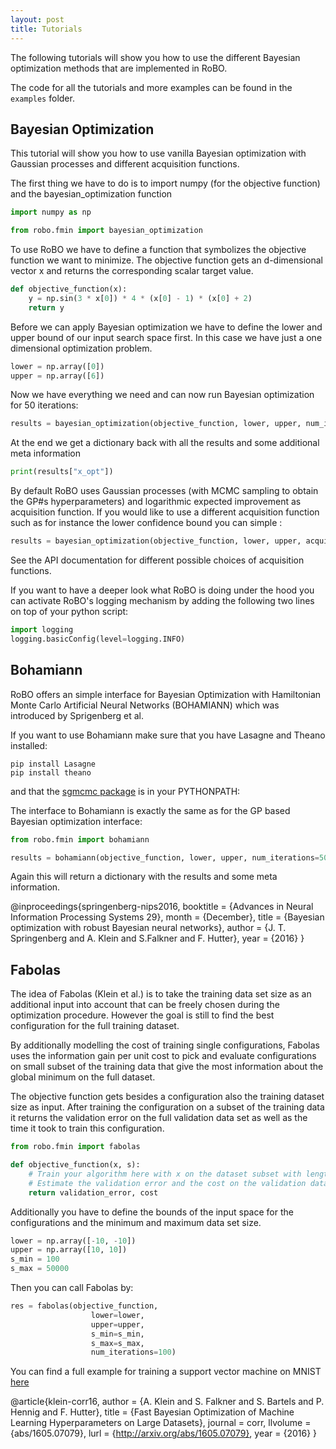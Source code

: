 ```yaml
---
layout: post
title: Tutorials
---
```


The following tutorials will show you how to use the different Bayesian optimization methods
that are implemented in RoBO.

The code for all the tutorials and more examples can be found in the ``examples`` folder.


## Bayesian Optimization

This tutorial will show you how to use vanilla Bayesian optimization with Gaussian processes and
different acquisition functions.

The first thing we have to do is to import numpy (for the objective function) and
the bayesian_optimization function

```python
import numpy as np

from robo.fmin import bayesian_optimization
```

To use RoBO we have to define a function that symbolizes the objective function we want to minimize.
The objective function gets an d-dimensional vector x and returns the corresponding scalar target value.

```python
def objective_function(x):
    y = np.sin(3 * x[0]) * 4 * (x[0] - 1) * (x[0] + 2)
    return y
```

Before we can apply Bayesian optimization we have to define the lower and upper bound of our input
search space first.
In this case we have just a one dimensional optimization problem.

```python
lower = np.array([0])
upper = np.array([6])
```

Now we have everything we need and can now run Bayesian optimization for 50 iterations:

```python
results = bayesian_optimization(objective_function, lower, upper, num_iterations=50)
```

At the end we get a dictionary back with all the results and some additional meta information

```python
print(results["x_opt"])
```

By default RoBO uses Gaussian processes (with MCMC sampling to obtain the GP#s hyperparameters) and logarithmic
expected improvement as acquisition function.
If you would like to use a different acquisition function such as for instance the lower confidence bound
you can simple :

```python
results = bayesian_optimization(objective_function, lower, upper, acquisition_func='lcb')
```

See the API documentation for different possible choices of acquisition functions.

If you want to have a deeper look what RoBO is doing under the hood you can activate RoBO's logging
mechanism by adding the following two lines on top of your python script:

```python
import logging
logging.basicConfig(level=logging.INFO)
```

## Bohamiann

RoBO offers an simple interface for Bayesian Optimization with Hamiltonian Monte Carlo Artificial Neural Networks
(BOHAMIANN) which was introduced by Sprigenberg et al.

If you want to use Bohamiann make sure that you have Lasagne and Theano installed:

    pip install Lasagne
    pip install theano


and that the [sgmcmc package](<https://github.com/stokasto/sgmcmc>) is in your PYTHONPATH:

The interface to Bohamiann is exactly the same as for the GP based Bayesian optimization interface:

```python
from robo.fmin import bohamiann

results = bohamiann(objective_function, lower, upper, num_iterations=50)
```

Again this will return a dictionary with the results and some meta information.

@inproceedings{springenberg-nips2016,
       booktitle = {Advances in Neural Information Processing Systems 29},
       month = {December},
       title = {Bayesian optimization with robust Bayesian neural networks},
       author = {J. T. Springenberg and A. Klein and S.Falkner and F. Hutter},
       year = {2016}
}


## Fabolas

The idea of Fabolas (Klein et al.) is to take the training data set size as an additional input into account that
can be freely chosen during the optimization procedure. However the goal is still to find
the best configuration for the full training dataset.

By additionally modelling the cost of training single configurations, Fabolas uses the information gain per unit
cost to pick and evaluate configurations on small subset of the training data that give the most information
about the global minimum on the full dataset.

The objective function gets besides a configuration also the training dataset size as input. After training
the configuration on a subset of the training data it returns the validation error on the full
validation data set as well as the time it took to train this configuration.

```python
from robo.fmin import fabolas

def objective_function(x, s):
    # Train your algorithm here with x on the dataset subset with length s
    # Estimate the validation error and the cost on the validation data set
    return validation_error, cost
```

Additionally you have to define the bounds of the input space for the configurations and the minimum and
maximum data set size.

```python
lower = np.array([-10, -10])
upper = np.array([10, 10])
s_min = 100
s_max = 50000
```

Then you can call Fabolas by:

```python
res = fabolas(objective_function,
                  lower=lower,
                  upper=upper,
                  s_min=s_min,
                  s_max=s_max,
                  num_iterations=100)
```

You can find a full example for training a support vector machine on MNIST [here](https://github.com/automl/RoBO/blob/master/examples/example_fmin_fabolas.py)

@article{klein-corr16,
 author    = {A. Klein and S. Falkner and S. Bartels and P. Hennig and F. Hutter},
 title     = {Fast Bayesian Optimization of Machine Learning Hyperparameters on Large Datasets},
 journal = corr,
 llvolume    = {abs/1605.07079},
 lurl = {http://arxiv.org/abs/1605.07079},
 year      = {2016}
}
